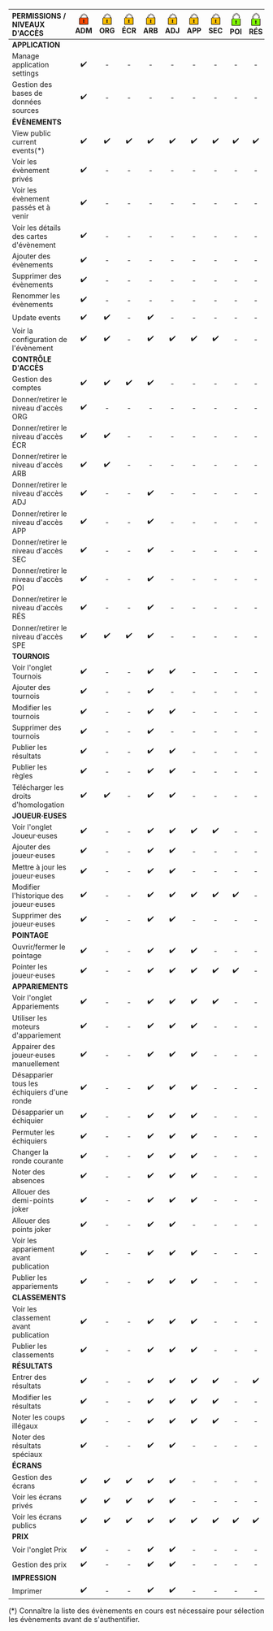 <!-- Ne pas éditer ce tableau manuellement, utiliser plutôt le script generate_access_levels_doc.py. -->

| PERMISSIONS / NIVEAUX D'ACCÈS               | ![admin](../../assets/images/access-levels/lock-admin-small.png)<br/>ADM | ![account](../../assets/images/access-levels/lock-account-small.png)<br/>ORG | ![account](../../assets/images/access-levels/lock-account-small.png)<br/>ÉCR | ![account](../../assets/images/access-levels/lock-account-small.png)<br/>ARB | ![account](../../assets/images/access-levels/lock-account-small.png)<br/>ADJ | ![account](../../assets/images/access-levels/lock-account-small.png)<br/>APP | ![account](../../assets/images/access-levels/lock-account-small.png)<br/>SEC | ![no-account](../../assets/images/access-levels/lock-no-account-small.png)<br/>POI | ![no-account](../../assets/images/access-levels/lock-no-account-small.png)<br/>RÉS | ![no-account](../../assets/images/access-levels/lock-no-account-small.png)<br/>SPE |         -          |
|:--------------------------------------------|:------------------------------------------------------------------------:|:----------------------------------------------------------------------------:|:----------------------------------------------------------------------------:|:----------------------------------------------------------------------------:|:----------------------------------------------------------------------------:|:----------------------------------------------------------------------------:|:----------------------------------------------------------------------------:|:----------------------------------------------------------------------------------:|:----------------------------------------------------------------------------------:|:----------------------------------------------------------------------------------:|:------------------:|
| **APPLICATION**                             |                                                                          |                                                                              |                                                                              |                                                                              |                                                                              |                                                                              |                                                                              |                                                                                    |                                                                                    |                                                                                    |                    |
| Manage application settings                 |                            :heavy_check_mark:                            |                                      -                                       |                                      -                                       |                                      -                                       |                                      -                                       |                                      -                                       |                                      -                                       |                                         -                                          |                                         -                                          |                                         -                                          |         -          |
| Gestion des bases de données sources        |                            :heavy_check_mark:                            |                                      -                                       |                                      -                                       |                                      -                                       |                                      -                                       |                                      -                                       |                                      -                                       |                                         -                                          |                                         -                                          |                                         -                                          |         -          |
| **ÉVÈNEMENTS**                              |                                                                          |                                                                              |                                                                              |                                                                              |                                                                              |                                                                              |                                                                              |                                                                                    |                                                                                    |                                                                                    |                    |
| View public current events(*)               |                            :heavy_check_mark:                            |                              :heavy_check_mark:                              |                              :heavy_check_mark:                              |                              :heavy_check_mark:                              |                              :heavy_check_mark:                              |                              :heavy_check_mark:                              |                              :heavy_check_mark:                              |                                 :heavy_check_mark:                                 |                                 :heavy_check_mark:                                 |                                 :heavy_check_mark:                                 | :heavy_check_mark: |
| Voir les évènement privés                   |                            :heavy_check_mark:                            |                                      -                                       |                                      -                                       |                                      -                                       |                                      -                                       |                                      -                                       |                                      -                                       |                                         -                                          |                                         -                                          |                                         -                                          |         -          |
| Voir les évènement passés et à venir        |                            :heavy_check_mark:                            |                                      -                                       |                                      -                                       |                                      -                                       |                                      -                                       |                                      -                                       |                                      -                                       |                                         -                                          |                                         -                                          |                                         -                                          |         -          |
| Voir les détails des cartes d'évènement     |                            :heavy_check_mark:                            |                                      -                                       |                                      -                                       |                                      -                                       |                                      -                                       |                                      -                                       |                                      -                                       |                                         -                                          |                                         -                                          |                                         -                                          |         -          |
| Ajouter des évènements                      |                            :heavy_check_mark:                            |                                      -                                       |                                      -                                       |                                      -                                       |                                      -                                       |                                      -                                       |                                      -                                       |                                         -                                          |                                         -                                          |                                         -                                          |         -          |
| Supprimer des évènements                    |                            :heavy_check_mark:                            |                                      -                                       |                                      -                                       |                                      -                                       |                                      -                                       |                                      -                                       |                                      -                                       |                                         -                                          |                                         -                                          |                                         -                                          |         -          |
| Renommer les évènements                     |                            :heavy_check_mark:                            |                                      -                                       |                                      -                                       |                                      -                                       |                                      -                                       |                                      -                                       |                                      -                                       |                                         -                                          |                                         -                                          |                                         -                                          |         -          |
| Update events                               |                            :heavy_check_mark:                            |                              :heavy_check_mark:                              |                                      -                                       |                              :heavy_check_mark:                              |                                      -                                       |                                      -                                       |                                      -                                       |                                         -                                          |                                         -                                          |                                         -                                          |         -          |
| Voir la configuration de l'évènement        |                            :heavy_check_mark:                            |                              :heavy_check_mark:                              |                                      -                                       |                              :heavy_check_mark:                              |                              :heavy_check_mark:                              |                              :heavy_check_mark:                              |                              :heavy_check_mark:                              |                                         -                                          |                                         -                                          |                                         -                                          |         -          |
| **CONTRÔLE D'ACCÈS**                        |                                                                          |                                                                              |                                                                              |                                                                              |                                                                              |                                                                              |                                                                              |                                                                                    |                                                                                    |                                                                                    |                    |
| Gestion des comptes                         |                            :heavy_check_mark:                            |                              :heavy_check_mark:                              |                              :heavy_check_mark:                              |                              :heavy_check_mark:                              |                                      -                                       |                                      -                                       |                                      -                                       |                                         -                                          |                                         -                                          |                                         -                                          |         -          |
| Donner/retirer le niveau d'accès ORG        |                            :heavy_check_mark:                            |                                      -                                       |                                      -                                       |                                      -                                       |                                      -                                       |                                      -                                       |                                      -                                       |                                         -                                          |                                         -                                          |                                         -                                          |         -          |
| Donner/retirer le niveau d'accès ÉCR        |                            :heavy_check_mark:                            |                              :heavy_check_mark:                              |                                      -                                       |                                      -                                       |                                      -                                       |                                      -                                       |                                      -                                       |                                         -                                          |                                         -                                          |                                         -                                          |         -          |
| Donner/retirer le niveau d'accès ARB        |                            :heavy_check_mark:                            |                              :heavy_check_mark:                              |                                      -                                       |                                      -                                       |                                      -                                       |                                      -                                       |                                      -                                       |                                         -                                          |                                         -                                          |                                         -                                          |         -          |
| Donner/retirer le niveau d'accès ADJ        |                            :heavy_check_mark:                            |                                      -                                       |                                      -                                       |                              :heavy_check_mark:                              |                                      -                                       |                                      -                                       |                                      -                                       |                                         -                                          |                                         -                                          |                                         -                                          |         -          |
| Donner/retirer le niveau d'accès APP        |                            :heavy_check_mark:                            |                                      -                                       |                                      -                                       |                              :heavy_check_mark:                              |                                      -                                       |                                      -                                       |                                      -                                       |                                         -                                          |                                         -                                          |                                         -                                          |         -          |
| Donner/retirer le niveau d'accès SEC        |                            :heavy_check_mark:                            |                                      -                                       |                                      -                                       |                              :heavy_check_mark:                              |                                      -                                       |                                      -                                       |                                      -                                       |                                         -                                          |                                         -                                          |                                         -                                          |         -          |
| Donner/retirer le niveau d'accès POI        |                            :heavy_check_mark:                            |                                      -                                       |                                      -                                       |                              :heavy_check_mark:                              |                                      -                                       |                                      -                                       |                                      -                                       |                                         -                                          |                                         -                                          |                                         -                                          |         -          |
| Donner/retirer le niveau d'accès RÉS        |                            :heavy_check_mark:                            |                                      -                                       |                                      -                                       |                              :heavy_check_mark:                              |                                      -                                       |                                      -                                       |                                      -                                       |                                         -                                          |                                         -                                          |                                         -                                          |         -          |
| Donner/retirer le niveau d'accès SPE        |                            :heavy_check_mark:                            |                              :heavy_check_mark:                              |                              :heavy_check_mark:                              |                              :heavy_check_mark:                              |                                      -                                       |                                      -                                       |                                      -                                       |                                         -                                          |                                         -                                          |                                         -                                          |         -          |
| **TOURNOIS**                                |                                                                          |                                                                              |                                                                              |                                                                              |                                                                              |                                                                              |                                                                              |                                                                                    |                                                                                    |                                                                                    |                    |
| Voir l'onglet Tournois                      |                            :heavy_check_mark:                            |                                      -                                       |                                      -                                       |                              :heavy_check_mark:                              |                              :heavy_check_mark:                              |                                      -                                       |                                      -                                       |                                         -                                          |                                         -                                          |                                         -                                          |         -          |
| Ajouter des tournois                        |                            :heavy_check_mark:                            |                                      -                                       |                                      -                                       |                              :heavy_check_mark:                              |                                      -                                       |                                      -                                       |                                      -                                       |                                         -                                          |                                         -                                          |                                         -                                          |         -          |
| Modifier les tournois                       |                            :heavy_check_mark:                            |                                      -                                       |                                      -                                       |                              :heavy_check_mark:                              |                              :heavy_check_mark:                              |                                      -                                       |                                      -                                       |                                         -                                          |                                         -                                          |                                         -                                          |         -          |
| Supprimer des tournois                      |                            :heavy_check_mark:                            |                                      -                                       |                                      -                                       |                              :heavy_check_mark:                              |                                      -                                       |                                      -                                       |                                      -                                       |                                         -                                          |                                         -                                          |                                         -                                          |         -          |
| Publier les résultats                       |                            :heavy_check_mark:                            |                                      -                                       |                                      -                                       |                              :heavy_check_mark:                              |                              :heavy_check_mark:                              |                                      -                                       |                                      -                                       |                                         -                                          |                                         -                                          |                                         -                                          |         -          |
| Publier les règles                          |                            :heavy_check_mark:                            |                                      -                                       |                                      -                                       |                              :heavy_check_mark:                              |                              :heavy_check_mark:                              |                                      -                                       |                                      -                                       |                                         -                                          |                                         -                                          |                                         -                                          |         -          |
| Télécharger les droits d'homologation       |                            :heavy_check_mark:                            |                              :heavy_check_mark:                              |                                      -                                       |                              :heavy_check_mark:                              |                              :heavy_check_mark:                              |                                      -                                       |                                      -                                       |                                         -                                          |                                         -                                          |                                         -                                          |         -          |
| **JOUEUR·EUSES**                            |                                                                          |                                                                              |                                                                              |                                                                              |                                                                              |                                                                              |                                                                              |                                                                                    |                                                                                    |                                                                                    |                    |
| Voir l'onglet Joueur·euses                  |                            :heavy_check_mark:                            |                                      -                                       |                                      -                                       |                              :heavy_check_mark:                              |                              :heavy_check_mark:                              |                              :heavy_check_mark:                              |                              :heavy_check_mark:                              |                                         -                                          |                                         -                                          |                                         -                                          |         -          |
| Ajouter des joueur·euses                    |                            :heavy_check_mark:                            |                                      -                                       |                                      -                                       |                              :heavy_check_mark:                              |                              :heavy_check_mark:                              |                                      -                                       |                                      -                                       |                                         -                                          |                                         -                                          |                                         -                                          |         -          |
| Mettre à jour les joueur·euses              |                            :heavy_check_mark:                            |                                      -                                       |                                      -                                       |                              :heavy_check_mark:                              |                              :heavy_check_mark:                              |                                      -                                       |                                      -                                       |                                         -                                          |                                         -                                          |                                         -                                          |         -          |
| Modifier l'historique des joueur·euses      |                            :heavy_check_mark:                            |                                      -                                       |                                      -                                       |                              :heavy_check_mark:                              |                              :heavy_check_mark:                              |                              :heavy_check_mark:                              |                              :heavy_check_mark:                              |                                 :heavy_check_mark:                                 |                                         -                                          |                                         -                                          |         -          |
| Supprimer des joueur·euses                  |                            :heavy_check_mark:                            |                                      -                                       |                                      -                                       |                              :heavy_check_mark:                              |                              :heavy_check_mark:                              |                                      -                                       |                                      -                                       |                                         -                                          |                                         -                                          |                                         -                                          |         -          |
| **POINTAGE**                                |                                                                          |                                                                              |                                                                              |                                                                              |                                                                              |                                                                              |                                                                              |                                                                                    |                                                                                    |                                                                                    |                    |
| Ouvrir/fermer le pointage                   |                            :heavy_check_mark:                            |                                      -                                       |                                      -                                       |                              :heavy_check_mark:                              |                              :heavy_check_mark:                              |                              :heavy_check_mark:                              |                                      -                                       |                                         -                                          |                                         -                                          |                                         -                                          |         -          |
| Pointer les joueur·euses                    |                            :heavy_check_mark:                            |                                      -                                       |                                      -                                       |                              :heavy_check_mark:                              |                              :heavy_check_mark:                              |                              :heavy_check_mark:                              |                              :heavy_check_mark:                              |                                 :heavy_check_mark:                                 |                                         -                                          |                                         -                                          |         -          |
| **APPARIEMENTS**                            |                                                                          |                                                                              |                                                                              |                                                                              |                                                                              |                                                                              |                                                                              |                                                                                    |                                                                                    |                                                                                    |                    |
| Voir l'onglet Appariements                  |                            :heavy_check_mark:                            |                                      -                                       |                                      -                                       |                              :heavy_check_mark:                              |                              :heavy_check_mark:                              |                              :heavy_check_mark:                              |                              :heavy_check_mark:                              |                                         -                                          |                                         -                                          |                                         -                                          |         -          |
| Utiliser les moteurs d'appariement          |                            :heavy_check_mark:                            |                                      -                                       |                                      -                                       |                              :heavy_check_mark:                              |                              :heavy_check_mark:                              |                              :heavy_check_mark:                              |                                      -                                       |                                         -                                          |                                         -                                          |                                         -                                          |         -          |
| Appairer des joueur·euses manuellement      |                            :heavy_check_mark:                            |                                      -                                       |                                      -                                       |                              :heavy_check_mark:                              |                              :heavy_check_mark:                              |                              :heavy_check_mark:                              |                                      -                                       |                                         -                                          |                                         -                                          |                                         -                                          |         -          |
| Désapparier tous les échiquiers d'une ronde |                            :heavy_check_mark:                            |                                      -                                       |                                      -                                       |                              :heavy_check_mark:                              |                              :heavy_check_mark:                              |                              :heavy_check_mark:                              |                                      -                                       |                                         -                                          |                                         -                                          |                                         -                                          |         -          |
| Désapparier un échiquier                    |                            :heavy_check_mark:                            |                                      -                                       |                                      -                                       |                              :heavy_check_mark:                              |                              :heavy_check_mark:                              |                              :heavy_check_mark:                              |                                      -                                       |                                         -                                          |                                         -                                          |                                         -                                          |         -          |
| Permuter les échiquiers                     |                            :heavy_check_mark:                            |                                      -                                       |                                      -                                       |                              :heavy_check_mark:                              |                              :heavy_check_mark:                              |                              :heavy_check_mark:                              |                                      -                                       |                                         -                                          |                                         -                                          |                                         -                                          |         -          |
| Changer la ronde courante                   |                            :heavy_check_mark:                            |                                      -                                       |                                      -                                       |                              :heavy_check_mark:                              |                              :heavy_check_mark:                              |                              :heavy_check_mark:                              |                                      -                                       |                                         -                                          |                                         -                                          |                                         -                                          |         -          |
| Noter des absences                          |                            :heavy_check_mark:                            |                                      -                                       |                                      -                                       |                              :heavy_check_mark:                              |                              :heavy_check_mark:                              |                              :heavy_check_mark:                              |                                      -                                       |                                         -                                          |                                         -                                          |                                         -                                          |         -          |
| Allouer des demi-points joker               |                            :heavy_check_mark:                            |                                      -                                       |                                      -                                       |                              :heavy_check_mark:                              |                              :heavy_check_mark:                              |                              :heavy_check_mark:                              |                                      -                                       |                                         -                                          |                                         -                                          |                                         -                                          |         -          |
| Allouer des points joker                    |                            :heavy_check_mark:                            |                                      -                                       |                                      -                                       |                              :heavy_check_mark:                              |                              :heavy_check_mark:                              |                                      -                                       |                                      -                                       |                                         -                                          |                                         -                                          |                                         -                                          |         -          |
| Voir les appariement avant publication      |                            :heavy_check_mark:                            |                                      -                                       |                                      -                                       |                              :heavy_check_mark:                              |                              :heavy_check_mark:                              |                              :heavy_check_mark:                              |                                      -                                       |                                         -                                          |                                         -                                          |                                         -                                          |         -          |
| Publier les appariements                    |                            :heavy_check_mark:                            |                                      -                                       |                                      -                                       |                              :heavy_check_mark:                              |                              :heavy_check_mark:                              |                              :heavy_check_mark:                              |                                      -                                       |                                         -                                          |                                         -                                          |                                         -                                          |         -          |
| **CLASSEMENTS**                             |                                                                          |                                                                              |                                                                              |                                                                              |                                                                              |                                                                              |                                                                              |                                                                                    |                                                                                    |                                                                                    |                    |
| Voir les classement avant publication       |                            :heavy_check_mark:                            |                                      -                                       |                                      -                                       |                              :heavy_check_mark:                              |                              :heavy_check_mark:                              |                              :heavy_check_mark:                              |                                      -                                       |                                         -                                          |                                         -                                          |                                         -                                          |         -          |
| Publier les classements                     |                            :heavy_check_mark:                            |                                      -                                       |                                      -                                       |                              :heavy_check_mark:                              |                              :heavy_check_mark:                              |                              :heavy_check_mark:                              |                                      -                                       |                                         -                                          |                                         -                                          |                                         -                                          |         -          |
| **RÉSULTATS**                               |                                                                          |                                                                              |                                                                              |                                                                              |                                                                              |                                                                              |                                                                              |                                                                                    |                                                                                    |                                                                                    |                    |
| Entrer des résultats                        |                            :heavy_check_mark:                            |                                      -                                       |                                      -                                       |                              :heavy_check_mark:                              |                              :heavy_check_mark:                              |                              :heavy_check_mark:                              |                              :heavy_check_mark:                              |                                         -                                          |                                 :heavy_check_mark:                                 |                                         -                                          |         -          |
| Modifier les résultats                      |                            :heavy_check_mark:                            |                                      -                                       |                                      -                                       |                              :heavy_check_mark:                              |                              :heavy_check_mark:                              |                              :heavy_check_mark:                              |                              :heavy_check_mark:                              |                                         -                                          |                                         -                                          |                                         -                                          |         -          |
| Noter les coups illégaux                    |                            :heavy_check_mark:                            |                                      -                                       |                                      -                                       |                              :heavy_check_mark:                              |                              :heavy_check_mark:                              |                              :heavy_check_mark:                              |                              :heavy_check_mark:                              |                                         -                                          |                                         -                                          |                                         -                                          |         -          |
| Noter des résultats spéciaux                |                            :heavy_check_mark:                            |                                      -                                       |                                      -                                       |                              :heavy_check_mark:                              |                              :heavy_check_mark:                              |                                      -                                       |                                      -                                       |                                         -                                          |                                         -                                          |                                         -                                          |         -          |
| **ÉCRANS**                                  |                                                                          |                                                                              |                                                                              |                                                                              |                                                                              |                                                                              |                                                                              |                                                                                    |                                                                                    |                                                                                    |                    |
| Gestion des écrans                          |                            :heavy_check_mark:                            |                              :heavy_check_mark:                              |                              :heavy_check_mark:                              |                              :heavy_check_mark:                              |                              :heavy_check_mark:                              |                                      -                                       |                                      -                                       |                                         -                                          |                                         -                                          |                                         -                                          |         -          |
| Voir les écrans privés                      |                            :heavy_check_mark:                            |                              :heavy_check_mark:                              |                              :heavy_check_mark:                              |                              :heavy_check_mark:                              |                              :heavy_check_mark:                              |                                      -                                       |                                      -                                       |                                         -                                          |                                         -                                          |                                         -                                          |         -          |
| Voir les écrans publics                     |                            :heavy_check_mark:                            |                              :heavy_check_mark:                              |                              :heavy_check_mark:                              |                              :heavy_check_mark:                              |                              :heavy_check_mark:                              |                              :heavy_check_mark:                              |                              :heavy_check_mark:                              |                                 :heavy_check_mark:                                 |                                 :heavy_check_mark:                                 |                                 :heavy_check_mark:                                 |         -          |
| **PRIX**                                    |                                                                          |                                                                              |                                                                              |                                                                              |                                                                              |                                                                              |                                                                              |                                                                                    |                                                                                    |                                                                                    |                    |
| Voir l'onglet Prix                          |                            :heavy_check_mark:                            |                                      -                                       |                                      -                                       |                              :heavy_check_mark:                              |                              :heavy_check_mark:                              |                                      -                                       |                                      -                                       |                                         -                                          |                                         -                                          |                                         -                                          |         -          |
| Gestion des prix                            |                            :heavy_check_mark:                            |                                      -                                       |                                      -                                       |                              :heavy_check_mark:                              |                              :heavy_check_mark:                              |                                      -                                       |                                      -                                       |                                         -                                          |                                         -                                          |                                         -                                          |         -          |
| **IMPRESSION**                              |                                                                          |                                                                              |                                                                              |                                                                              |                                                                              |                                                                              |                                                                              |                                                                                    |                                                                                    |                                                                                    |                    |
| Imprimer                                    |                            :heavy_check_mark:                            |                                      -                                       |                                      -                                       |                              :heavy_check_mark:                              |                              :heavy_check_mark:                              |                                      -                                       |                                      -                                       |                                         -                                          |                                         -                                          |                                         -                                          |         -          |

(*) Connaître la liste des évènements en cours est nécessaire pour sélection les évènements avant de s'authentifier.

<!-- Généré par le script generate_access_levels_doc.py (2025-09-17 16:20) -->
